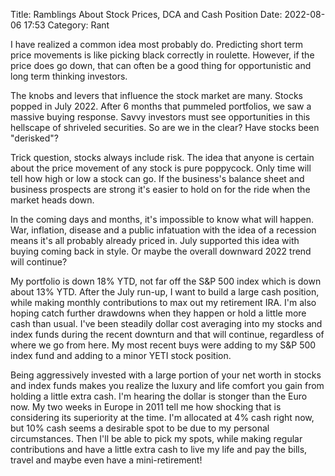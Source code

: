 Title: Ramblings About Stock Prices, DCA and Cash Position
Date: 2022-08-06 17:53
Category: Rant

I have realized a common idea most probably do. Predicting short term price movements is like picking black correctly in roulette. However, if the price does go down, that can often be a good thing for opportunistic and long term thinking investors. 

The knobs and levers that influence the stock market are many. Stocks popped in July 2022. After 6 months that pummeled portfolios, we saw a massive buying response. Savvy investors must see opportunities in this hellscape of shriveled securities. So are we in the clear? Have stocks been "derisked"?

Trick question, stocks always include risk. The idea that anyone is certain about the price movement of any stock is pure poppycock. Only time will tell how high or low a stock can go. If the business's balance sheet and business prospects are strong it's easier to hold on for the ride when the market heads down. 

In the coming days and months, it's impossible to know what will happen. War, inflation, disease and a public infatuation with the idea of a recession means it's all probably already priced in. July supported this idea with buying coming back in style. Or maybe the overall downward 2022 trend will continue?

My portfolio is down 18% YTD, not far off the S&P 500 index which is down about 13% YTD. After the July run-up, I want to build a large cash position, while making monthly contributions to max out my retirement IRA. I'm also hoping catch further drawdowns when they happen or hold a little more cash than usual. I've been steadily dollar cost averaging into my stocks and index funds during the recent downturn and that will continue, regardless of where we go from here. My most recent buys were adding to my S&P 500 index fund and adding to a minor YETI stock position. 

Being aggressively invested with a large portion of your net worth in stocks and index funds makes you realize the luxury and life comfort you gain from holding a little extra cash. I'm hearing the dollar is stonger than the Euro now. My two weeks in Europe in 2011 tell me how shocking that is considering its superiority at the time. I'm allocated at 4% cash right now, but 10% cash seems a desirable spot to be due to my personal circumstances. Then I'll be able to pick my spots, while making regular contributions and have a little extra cash to live my life and pay the bills, travel and maybe even have a mini-retirement!

